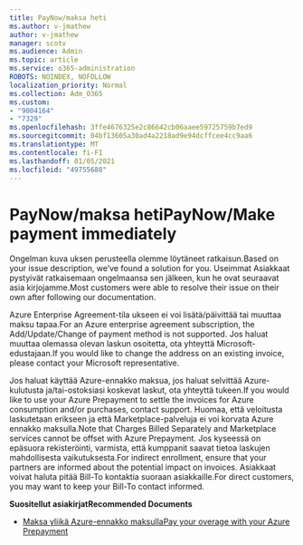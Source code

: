 ```yaml
---
title: PayNow/maksa heti
ms.author: v-jmathew
author: v-jmathew
manager: scotv
ms.audience: Admin
ms.topic: article
ms.service: o365-administration
ROBOTS: NOINDEX, NOFOLLOW
localization_priority: Normal
ms.collection: Adm_O365
ms.custom:
- "9004164"
- "7329"
ms.openlocfilehash: 3ffe4676325e2c86642cb06aaee59725759b7ed9
ms.sourcegitcommit: 04bf13605a30ad4a2218ad9e94dcffcee4cc9aa6
ms.translationtype: MT
ms.contentlocale: fi-FI
ms.lasthandoff: 01/05/2021
ms.locfileid: "49755688"
---
```

# <a name="paynowmake-payment-immediately"></a><span data-ttu-id="85f81-102">PayNow/maksa heti</span><span class="sxs-lookup"><span data-stu-id="85f81-102">PayNow/Make payment immediately</span></span>

<span data-ttu-id="85f81-103">Ongelman kuva uksen perusteella olemme löytäneet ratkaisun.</span><span class="sxs-lookup"><span data-stu-id="85f81-103">Based on your issue description, we’ve found a solution for you.</span></span> <span data-ttu-id="85f81-104">Useimmat Asiakkaat pystyivät ratkaisemaan ongelmaansa sen jälkeen, kun he ovat seuraavat asia kirjojamme.</span><span class="sxs-lookup"><span data-stu-id="85f81-104">Most customers were able to resolve their issue on their own after following our documentation.</span></span>

<span data-ttu-id="85f81-105">Azure Enterprise Agreement-tila ukseen ei voi lisätä/päivittää tai muuttaa maksu tapaa.</span><span class="sxs-lookup"><span data-stu-id="85f81-105">For an Azure enterprise agreement subscription, the Add/Update/Change of payment method is not supported.</span></span> <span data-ttu-id="85f81-106">Jos haluat muuttaa olemassa olevan laskun osoitetta, ota yhteyttä Microsoft-edustajaan.</span><span class="sxs-lookup"><span data-stu-id="85f81-106">If you would like to change the address on an existing invoice, please contact your Microsoft representative.</span></span>

<span data-ttu-id="85f81-107">Jos haluat käyttää Azure-ennakko maksua, jos haluat selvittää Azure-kulutusta ja/tai-ostoksiasi koskevat laskut, ota yhteyttä tukeen.</span><span class="sxs-lookup"><span data-stu-id="85f81-107">If you would like to use your Azure Prepayment to settle the invoices for Azure consumption and/or purchases, contact support.</span></span> <span data-ttu-id="85f81-108">Huomaa, että veloitusta laskutetaan erikseen ja että Marketplace-palveluja ei voi korvata Azure ennakko maksulla.</span><span class="sxs-lookup"><span data-stu-id="85f81-108">Note that Charges Billed Separately and Marketplace services cannot be offset with Azure Prepayment.</span></span> <span data-ttu-id="85f81-109">Jos kyseessä on epäsuora rekisteröinti, varmista, että kumppanit saavat tietoa laskujen mahdollisesta vaikutuksesta.</span><span class="sxs-lookup"><span data-stu-id="85f81-109">For indirect enrollment, ensure that your partners are informed about the potential impact on invoices.</span></span> <span data-ttu-id="85f81-110">Asiakkaat voivat haluta pitää Bill-To kontaktia suoraan asiakkaille.</span><span class="sxs-lookup"><span data-stu-id="85f81-110">For direct customers, you may want to keep your Bill-To contact informed.</span></span>

<span data-ttu-id="85f81-111">**Suositellut asiakirjat**</span><span class="sxs-lookup"><span data-stu-id="85f81-111">**Recommended Documents**</span></span>

- [<span data-ttu-id="85f81-112">Maksa yliikä Azure-ennakko maksulla</span><span class="sxs-lookup"><span data-stu-id="85f81-112">Pay your overage with your Azure Prepayment</span></span>](https://docs.microsoft.com/azure/cost-management-billing/manage/ea-portal-enrollment-invoices#pay-your-overage-with-your-azure-prepayment)
